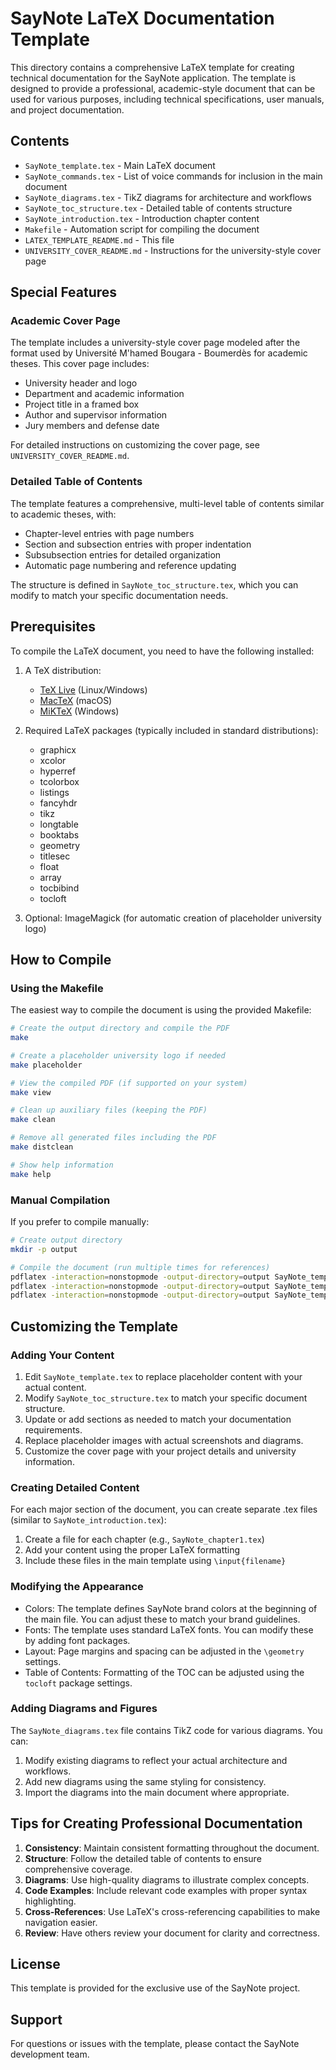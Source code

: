 # SayNote LaTeX Documentation Template

This directory contains a comprehensive LaTeX template for creating technical documentation for the SayNote application. The template is designed to provide a professional, academic-style document that can be used for various purposes, including technical specifications, user manuals, and project documentation.

## Contents

- `SayNote_template.tex` - Main LaTeX document
- `SayNote_commands.tex` - List of voice commands for inclusion in the main document
- `SayNote_diagrams.tex` - TikZ diagrams for architecture and workflows
- `SayNote_toc_structure.tex` - Detailed table of contents structure
- `SayNote_introduction.tex` - Introduction chapter content
- `Makefile` - Automation script for compiling the document
- `LATEX_TEMPLATE_README.md` - This file
- `UNIVERSITY_COVER_README.md` - Instructions for the university-style cover page

## Special Features

### Academic Cover Page

The template includes a university-style cover page modeled after the format used by Université M'hamed Bougara - Boumerdès for academic theses. This cover page includes:

- University header and logo
- Department and academic information
- Project title in a framed box
- Author and supervisor information
- Jury members and defense date

For detailed instructions on customizing the cover page, see `UNIVERSITY_COVER_README.md`.

### Detailed Table of Contents

The template features a comprehensive, multi-level table of contents similar to academic theses, with:

- Chapter-level entries with page numbers
- Section and subsection entries with proper indentation
- Subsubsection entries for detailed organization
- Automatic page numbering and reference updating

The structure is defined in `SayNote_toc_structure.tex`, which you can modify to match your specific documentation needs.

## Prerequisites

To compile the LaTeX document, you need to have the following installed:

1. A TeX distribution:

   - [TeX Live](https://www.tug.org/texlive/) (Linux/Windows)
   - [MacTeX](https://www.tug.org/mactex/) (macOS)
   - [MiKTeX](https://miktex.org/) (Windows)

2. Required LaTeX packages (typically included in standard distributions):

   - graphicx
   - xcolor
   - hyperref
   - tcolorbox
   - listings
   - fancyhdr
   - tikz
   - longtable
   - booktabs
   - geometry
   - titlesec
   - float
   - array
   - tocbibind
   - tocloft

3. Optional: ImageMagick (for automatic creation of placeholder university logo)

## How to Compile

### Using the Makefile

The easiest way to compile the document is using the provided Makefile:

```bash
# Create the output directory and compile the PDF
make

# Create a placeholder university logo if needed
make placeholder

# View the compiled PDF (if supported on your system)
make view

# Clean up auxiliary files (keeping the PDF)
make clean

# Remove all generated files including the PDF
make distclean

# Show help information
make help
```

### Manual Compilation

If you prefer to compile manually:

```bash
# Create output directory
mkdir -p output

# Compile the document (run multiple times for references)
pdflatex -interaction=nonstopmode -output-directory=output SayNote_template.tex
pdflatex -interaction=nonstopmode -output-directory=output SayNote_template.tex
pdflatex -interaction=nonstopmode -output-directory=output SayNote_template.tex
```

## Customizing the Template

### Adding Your Content

1. Edit `SayNote_template.tex` to replace placeholder content with your actual content.
2. Modify `SayNote_toc_structure.tex` to match your specific document structure.
3. Update or add sections as needed to match your documentation requirements.
4. Replace placeholder images with actual screenshots and diagrams.
5. Customize the cover page with your project details and university information.

### Creating Detailed Content

For each major section of the document, you can create separate .tex files (similar to `SayNote_introduction.tex`):

1. Create a file for each chapter (e.g., `SayNote_chapter1.tex`)
2. Add your content using the proper LaTeX formatting
3. Include these files in the main template using `\input{filename}`

### Modifying the Appearance

- Colors: The template defines SayNote brand colors at the beginning of the main file. You can adjust these to match your brand guidelines.
- Fonts: The template uses standard LaTeX fonts. You can modify these by adding font packages.
- Layout: Page margins and spacing can be adjusted in the `\geometry` settings.
- Table of Contents: Formatting of the TOC can be adjusted using the `tocloft` package settings.

### Adding Diagrams and Figures

The `SayNote_diagrams.tex` file contains TikZ code for various diagrams. You can:

1. Modify existing diagrams to reflect your actual architecture and workflows.
2. Add new diagrams using the same styling for consistency.
3. Import the diagrams into the main document where appropriate.

## Tips for Creating Professional Documentation

1. **Consistency**: Maintain consistent formatting throughout the document.
2. **Structure**: Follow the detailed table of contents to ensure comprehensive coverage.
3. **Diagrams**: Use high-quality diagrams to illustrate complex concepts.
4. **Code Examples**: Include relevant code examples with proper syntax highlighting.
5. **Cross-References**: Use LaTeX's cross-referencing capabilities to make navigation easier.
6. **Review**: Have others review your document for clarity and correctness.

## License

This template is provided for the exclusive use of the SayNote project.

## Support

For questions or issues with the template, please contact the SayNote development team.
